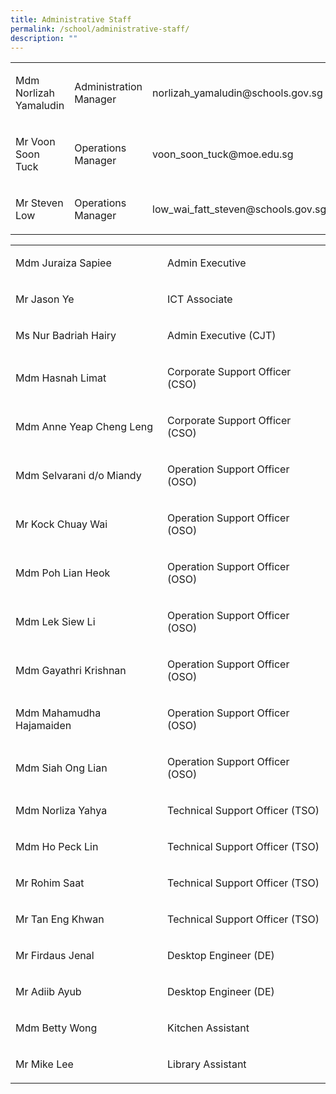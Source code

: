 ```yaml
---
title: Administrative Staff
permalink: /school/administrative-staff/
description: ""
---
```

<table width="100%">
<tbody>
<tr>
<td>
<p>Mdm Norlizah Yamaludin</p>
</td>
<td>
<p>Administration Manager</p>
</td>
<td>
<p>norlizah_yamaludin@schools.gov.sg</p>
</td>
</tr>
<tr>
<td>
<p>Mr Voon Soon Tuck</p>
</td>
<td>
<p>Operations Manager</p>
</td>
<td>
<p>voon_soon_tuck@moe.edu.sg</p>
</td>
</tr>
<tr>
<td>
<p>Mr Steven Low</p>
</td>
<td>
<p>Operations Manager</p>
</td>
<td>
<p>low_wai_fatt_steven@schools.gov.sg</p>
</td>
</tr>
</tbody>
</table>
<table width="100%">
<tbody>
<tr>
<td>
<p>Mdm Juraiza Sapiee</p>
</td>
<td>
<p>Admin Executive</p>
</td>
</tr>
<tr>
<td>
<p>Mr Jason Ye</p>
</td>
<td>
<p>ICT Associate</p>
</td>
</tr>
<tr>
<td>
<p>Ms Nur Badriah Hairy</p>
</td>
<td>
<p>Admin Executive (CJT)</p>
</td>
</tr>
<tr>
<td>
<p>Mdm Hasnah Limat</p>
</td>
<td>
<p>Corporate Support Officer (CSO)</p>
</td>
</tr>
<tr>
<td>
<p>Mdm Anne Yeap Cheng Leng</p>
</td>
<td>
<p>Corporate Support Officer (CSO)</p>
</td>
</tr>
<tr>
<td>
<p>Mdm Selvarani d/o Miandy</p>
</td>
<td>
<p>Operation Support Officer (OSO)</p>
</td>
</tr>
<tr>
<td>
<p>Mr Kock Chuay Wai</p>
</td>
<td>
<p>Operation Support Officer (OSO)</p>
</td>
</tr>
<tr>
<td>
<p>Mdm Poh Lian Heok</p>
</td>
<td>
<p>Operation Support Officer (OSO)</p>
</td>
</tr>
<tr>
<td>
<p>Mdm Lek Siew Li</p>
</td>
<td>
<p>Operation Support Officer (OSO)</p>
</td>
</tr>
<tr>
<td>
<p>Mdm Gayathri Krishnan</p>
</td>
<td>
<p>Operation Support Officer (OSO)</p>
</td>
</tr>
<tr>
<td>
<p>Mdm Mahamudha Hajamaiden</p>
</td>
<td>
<p>Operation Support Officer (OSO)</p>
</td>
</tr>
<tr>
<td>
<p>Mdm Siah Ong Lian</p>
</td>
<td>
<p>Operation Support Officer (OSO)</p>
</td>
</tr>
<tr>
<td>
<p>Mdm Norliza Yahya</p>
</td>
<td>
<p>Technical Support Officer (TSO)</p>
</td>
</tr>
<tr>
<td>
<p>Mdm Ho Peck Lin</p>
</td>
<td>
<p>Technical Support Officer (TSO)</p>
</td>
</tr>
<tr>
<td>
<p>Mr Rohim Saat</p>
</td>
<td>
<p>Technical Support Officer (TSO)</p>
</td>
</tr>
<tr>
<td>
<p>Mr Tan Eng Khwan</p>
</td>
<td>
<p>Technical Support Officer (TSO)</p>
</td>
</tr>
<tr>
<td>
<p>Mr Firdaus Jenal</p>
</td>
<td>
<p>Desktop Engineer (DE)</p>
</td>
</tr>
<tr>
<td>
<p>Mr Adiib Ayub</p>
</td>
<td>
<p>Desktop Engineer (DE)</p>
</td>
</tr>
<tr>
<td>
<p>Mdm Betty Wong</p>
</td>
<td>
<p>Kitchen Assistant</p>
</td>
</tr>
<tr>
<td>
<p>Mr Mike Lee</p>
</td>
<td>
<p>Library Assistant</p>
</td>
</tr>
</tbody>
</table>